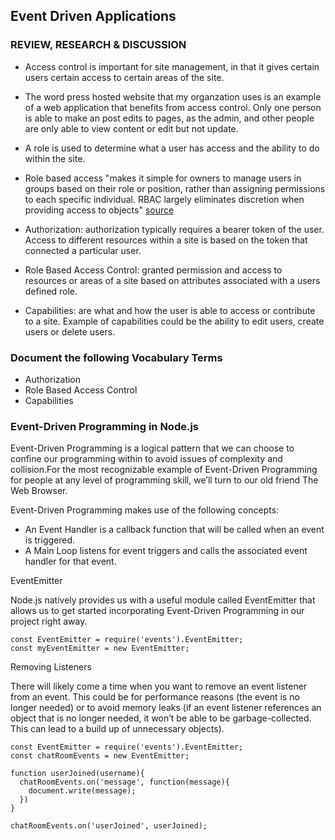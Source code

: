 ## Event Driven Applications


### REVIEW, RESEARCH & DISCUSSION
- Access control is important for site management, in that it gives certain users certain access to certain areas of the site.  

- The word press hosted website that my organzation uses is an example of a web application that benefits from access control.  Only one person is able to make an post edits to pages, as the admin, and other people are only able to view content or edit but not update. 

- A role is used to determine what a user has access and the ability to do within the site. 

- Role based access "makes it simple for owners to manage users in groups based on their role or position, rather than assigning permissions to each specific individual. RBAC largely eliminates discretion when providing access to objects" [source](https://umbrellatech.co/access-control/system-types/)

- Authorization: authorization typically requires a bearer token of the user.  Access to different resources within a site is based on the token that connected a particular user.

- Role Based Access Control: granted permission and access to resources or areas of a site based on attributes associated with a users defined role. 

- Capabilities: are what and how the user is able to access or contribute to a site.  Example of capabilities could be the ability to edit users, create users or delete users. 

### Document the following Vocabulary Terms

- Authorization
- Role Based Access Control
- Capabilities

### Event-Driven Programming in Node.js

Event-Driven Programming is a logical pattern that we can choose to confine our programming within to avoid issues of complexity and collision.For the most recognizable example of Event-Driven Programming for people at any level of programming skill, we’ll turn to our old friend The Web Browser.

Event-Driven Programming makes use of the following concepts:

- An Event Handler is a callback function that will be called when an event is triggered.
- A Main Loop listens for event triggers and calls the associated event handler for that event.

EventEmitter

Node.js natively provides us with a useful module called EventEmitter that allows us to get started incorporating Event-Driven Programming in our project right away. 

```
const EventEmitter = require('events').EventEmitter;
const myEventEmitter = new EventEmitter;
```

Removing Listeners

There will likely come a time when you want to remove an event listener from an event. This could be for performance reasons (the event is no longer needed) or to avoid memory leaks (if an event listener references an object that is no longer needed, it won’t be able to be garbage-collected. This can lead to a build up of unnecessary objects).

```
const EventEmitter = require('events').EventEmitter;
const chatRoomEvents = new EventEmitter;

function userJoined(username){
  chatRoomEvents.on('message', function(message){
    document.write(message);
  })
}

chatRoomEvents.on('userJoined', userJoined);
```

